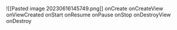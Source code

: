 
![[Pasted image 20230616145749.png]]
onCreate
onCreateView
onViewCreated
onStart
onResume
onPause
onStop
onDestroyView
onDestroy